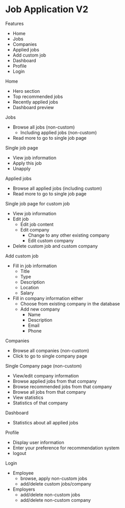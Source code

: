 # Job Application V2


Features
  - Home
  - Jobs
  - Companies
  - Applied jobs
  - Add custom job
  - Dashboard
  - Profile
  - Login


Home
  - Hero section
  - Top recommended jobs
  - Recently applied jobs
  - Dashboard preview


Jobs
  - Browse all jobs (non-custom)
    - Including applied jobs (non-custom)
  - Read more to go to single job page

Single job page
  - View job information
  - Apply this job
  - Unapply

Applied jobs
  - Browse all applied jobs (including custom)
  - Read more to go to single job page

Single job page for custom job
  - View job information
  - Edit job
    - Edit job content
    - Edit company
      - Change to any other existing company
      - Edit custom company
  - Delete custom job and custom company

Add custom job
  - Fill in job information
    - Title
    - Type
    - Description
    - Location
    - Salary
  - Fill in company information either
    - Choose from existing company in the database
    - Add new company
      - Name
      - Description
      - Email
      - Phone

Companies
  - Browse all companies (non-custom)
  - Click to go to single company page

Single Company page (non-custom)
  - View/edit company information
  - Browse applied jobs from that company
  - Browse recommended jobs from that company
  - Browse all jobs from that company
  - View statistics
  - Statistics of that company

Dashboard
  - Statistics about all applied jobs

Profile
  - Display user information
  - Enter your preference for recommendation system
  - logout

Login
  - Employee
    - browse, apply non-custom jobs
    - add/delete custom jobs/company
  - Employers
    - add/delete non-custom jobs
    - add/delete non-custom company
